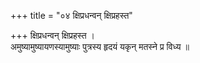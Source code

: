 +++
title = "०४ क्षिप्रधन्वन् क्षिप्रहस्त"

+++
क्षिप्रधन्वन् क्षिप्रहस्त ।  
अमुष्यामुष्यायणस्यामुष्याः पुत्रस्य हृदयं यकृन् मतस्ने प्र विध्य ॥